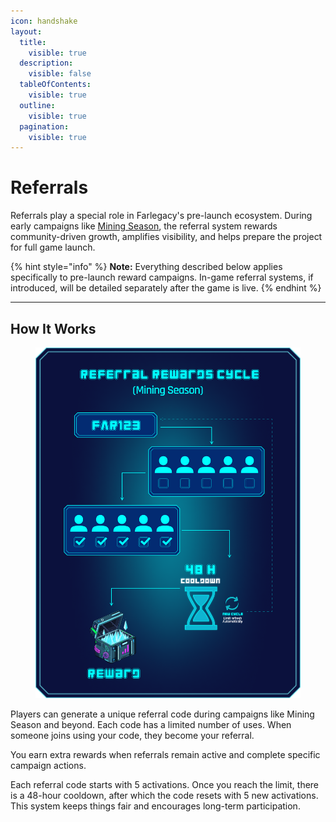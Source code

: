 ```yaml
---
icon: handshake
layout:
  title:
    visible: true
  description:
    visible: false
  tableOfContents:
    visible: true
  outline:
    visible: true
  pagination:
    visible: true
---
```


# Referrals

Referrals play a special role in Farlegacy's pre-launch ecosystem. During early campaigns like [Mining Season](mining-season.md), the referral system rewards community-driven growth, amplifies visibility, and helps prepare the project for full game launch.

{% hint style="info" %}
**Note:** Everything described below applies specifically to pre-launch reward campaigns. In-game referral systems, if introduced, will be detailed separately after the game is live.
{% endhint %}

***

## How It Works

<figure><img src=".gitbook/assets/QuestsReward (2).png" alt=""><figcaption></figcaption></figure>

Players can generate a unique referral code during campaigns like Mining Season and beyond. Each code has a limited number of uses. When someone joins using your code, they become your referral.

You earn extra rewards when referrals remain active and complete specific campaign actions.

Each referral code starts with 5 activations. Once you reach the limit, there is a 48-hour cooldown, after which the code resets with 5 new activations. This system keeps things fair and encourages long-term participation.
